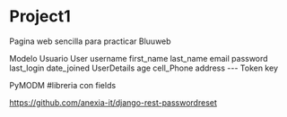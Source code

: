 # Project1
Pagina web sencilla para practicar
Bluuweb

Modelo
  Usuario
    User
      username
      first_name
      last_name
      email
      password
      last_login
      date_joined
    UserDetails
      age
      cell_Phone
      address
        ---
    Token
      key



PyMODM  #libreria con fields

https://github.com/anexia-it/django-rest-passwordreset

